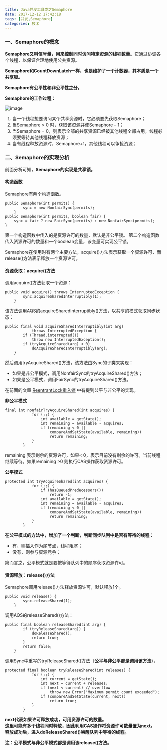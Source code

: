 ```yaml
---
title: Java并发工具类之Semaphore
date: 2017-12-12 17:42:18
tags: [并发,Semaphore]
categories: 技术
---
```

### 一、Semaphore的概念

**Semaphore又叫信号量，用来控制同时访问特定资源的线程数量**。它通过协调各个线程，以保证合理地使用公共资源。

**Semaphore和CountDownLatch一样，也是维护了一个计数器，其本质是一个共享锁。**

**Semaphore有公平性和非公平性之分。**

**Semaphore的工作过程：**


![image](http://osuskkx7k.bkt.clouddn.com/timg.jpg)  


1. 当一个线程想要访问某个共享资源时，它必须要先获取Semaphore；
2. 当Semaphore > 0 时，获取该资源并使Semaphore – 1；
3. 当Semaphore = 0，则表示全部的共享资源已经被其他线程全部占用，线程必须要等待其他线程释放资源；
3. 当有线程释放资源时，Semaphore+1，其他线程可以争抢资源；


### 二、Semaphore的实现分析

前面分析可知，**Semaphore的实现是共享锁。**

#### 构造函数
Semaphore有两个构造函数。
```
public Semaphore(int permits) {
        sync = new NonfairSync(permits);
    }
public Semaphore(int permits, boolean fair) {
    sync = fair ? new FairSync(permits) : new NonfairSync(permits);
}
```
第一个构造函数中传入的是资源许可的数量，默认是非公平锁。
第二个构造函数传入资源许可的数量和一个boolean变量，该变量可实现公平锁。



Semaphore在使用时有两个主要方法，acquire()方法表示获取一个资源许可，而 release()方法表示释放一个资源许可。

#### 资源获取：acquire()方法

调用acquire()方法获取一个资源：
```
public void acquire() throws InterruptedException {
        sync.acquireSharedInterruptibly(1);
    }
```
该方法调用AQS的acquireSharedInterruptibly()方法，以共享的模式获取同步状态：
```
public final void acquireSharedInterruptibly(int arg)
            throws InterruptedException {
        if (Thread.interrupted())
            throw new InterruptedException();
        if (tryAcquireShared(arg) < 0)
            doAcquireSharedInterruptibly(arg);
    }
```
然后调用tryAcquireShared()方法，该方法由Sync的子类来实现：
- 如果是非公平模式，调用NonfairSync的tryAcquireShared()方法；
- 如果是公平模式，调用FairSync的tryAcquireShared()方法。

在前面的文章 [ReentrantLock重入锁](http://blog.csdn.net/babylove_bale/article/details/78317204) 中有提到公平与非公平的实现。


**非公平模式**
```
final int nonfairTryAcquireShared(int acquires) {
            for (;;) {
                int available = getState();
                int remaining = available - acquires;
                if (remaining < 0 ||
                    compareAndSetState(available, remaining))
                    return remaining;
            }
        }
```
remaining 表示剩余的资源许可，如果< 0，表示目前没有剩余的许可。当前线程继续等待。如果remaining >0 则执行CAS操作获取资源许可。


**公平模式**

```
protected int tryAcquireShared(int acquires) {
            for (;;) {
                if (hasQueuedPredecessors())
                    return -1;
                int available = getState();
                int remaining = available - acquires;
                if (remaining < 0 ||
                    compareAndSetState(available, remaining))
                    return remaining;
            }
        }
```
**在公平模式的方法中，增加了一个判断，判断同步队列中是否有等待的线程：**
- 有，则插入作为尾节点，线程阻塞；
- 没有，则参与资源竞争；

简而言之，公平模式就是要按等待队列中的顺序获取资源许可。
#### 资源释放：release()方法

Semaphore调用release()方法释放资源许可，默认释放1个。
```
public void release() {
        sync.releaseShared(1);
    }
```
调用AQS的releaseShared()方法：
```
public final boolean releaseShared(int arg) {
        if (tryReleaseShared(arg)) {
            doReleaseShared();
            return true;
        }
        return false;
    }
```
调用Sync中重写的tryReleaseShared()方法（**公平与非公平都是调用该方法**），
```
protected final boolean tryReleaseShared(int releases) {
            for (;;) {
                int current = getState();
                int next = current + releases;
                if (next < current) // overflow
                    throw new Error("Maximum permit count exceeded");
                if (compareAndSetState(current, next))
                    return true;
            }
        }
```
**next代表如果许可释放成功，可用资源许可的数量。  
这里可能有多个线程同时释放，因此利用CAS操作将资源许可数量置为next。  
释放成功后，进入doReleaseShared()唤醒队列中等待的线程。**

**注：公平模式与非公平模式都是调用该release()方法。**


